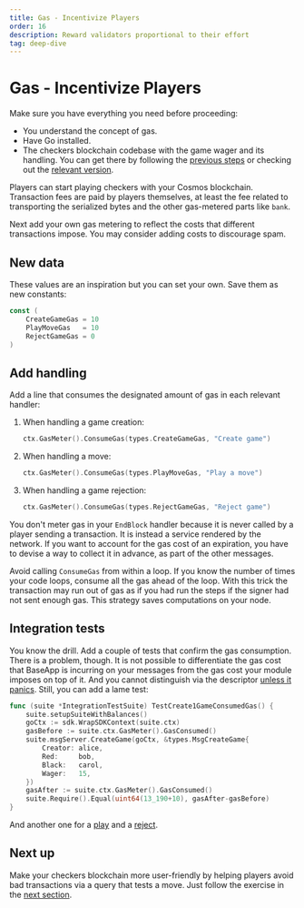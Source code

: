```yaml
---
title: Gas - Incentivize Players
order: 16
description: Reward validators proportional to their effort
tag: deep-dive
---
```


# Gas - Incentivize Players

<HighlightBox type="synopsis">

Make sure you have everything you need before proceeding:

* You understand the concept of gas.
* Have Go installed.
* The checkers blockchain codebase with the game wager and its handling. You can get there by following the [previous steps](./game-wager.md) or checking out the [relevant version](https://github.com/cosmos/b9-checkers-academy-draft/tree/game-wager).

</HighlightBox>

Players can start playing checkers with your Cosmos blockchain. Transaction fees are paid by players themselves, at least the fee related to transporting the serialized bytes and the other gas-metered parts like `bank`.

Next add your own gas metering to reflect the costs that different transactions impose. You may consider adding costs to discourage spam.

## New data

These values are an inspiration but you can set your own. Save them as new constants:

```go
const (
    CreateGameGas = 10
    PlayMoveGas   = 10
    RejectGameGas = 0
)
```

## Add handling

Add a line that consumes the designated amount of gas in each relevant handler:

1. When handling a game creation:

    ```go [https://github.com/cosmos/b9-checkers-academy-draft/blob/76abedcf3ad3f4e5186435e153e6ed0d18630a73/x/checkers/keeper/msg_server_create_game.go#L41]
    ctx.GasMeter().ConsumeGas(types.CreateGameGas, "Create game")
    ```

2. When handling a move:

    ```go [https://github.com/cosmos/b9-checkers-academy-draft/blob/76abedcf3ad3f4e5186435e153e6ed0d18630a73/x/checkers/keeper/msg_server_play_move.go#L90]
    ctx.GasMeter().ConsumeGas(types.PlayMoveGas, "Play a move")
    ```

3. When handling a game rejection:

    ```go [https://github.com/cosmos/b9-checkers-academy-draft/blob/76abedcf3ad3f4e5186435e153e6ed0d18630a73/x/checkers/keeper/msg_server_reject_game.go#L52]
    ctx.GasMeter().ConsumeGas(types.RejectGameGas, "Reject game")
    ```

You don't meter gas in your `EndBlock` handler because it is never called by a player sending a transaction. It is instead a service rendered by the network. If you want to account for the gas cost of an expiration, you have to devise a way to collect it in advance, as part of the other messages.

<HighlightBox type="tip">

Avoid calling `ConsumeGas` from within a loop. If you know the number of times your code loops, consume all the gas ahead of the loop. With this trick the transaction may run out of gas as if you had run the steps if the signer had not sent enough gas. This strategy saves computations on your node.

</HighlightBox>

## Integration tests

You know the drill. Add a couple of tests that confirm the gas consumption. There is a problem, though. It is not possible to differentiate the gas cost that BaseApp is incurring on your messages from the gas cost your module imposes on top of it. And you cannot distinguish via the descriptor [unless it panics](https://github.com/cosmos/cosmos-sdk/blob/v0.42.6/store/types/gas.go#L90-L101). Still, you can add a lame test:

```go [https://github.com/cosmos/b9-checkers-academy-draft/blob/f05f995/x/checkers/keeper/msg_server_create_game_test.go#L132-L144]
func (suite *IntegrationTestSuite) TestCreate1GameConsumedGas() {
    suite.setupSuiteWithBalances()
    goCtx := sdk.WrapSDKContext(suite.ctx)
    gasBefore := suite.ctx.GasMeter().GasConsumed()
    suite.msgServer.CreateGame(goCtx, &types.MsgCreateGame{
        Creator: alice,
        Red:     bob,
        Black:   carol,
        Wager:   15,
    })
    gasAfter := suite.ctx.GasMeter().GasConsumed()
    suite.Require().Equal(uint64(13_190+10), gasAfter-gasBefore)
}
```

And another one for a [play](https://github.com/cosmos/b9-checkers-academy-draft/blob/f05f995/x/checkers/keeper/msg_server_play_move_test.go#L60-L74) and a [reject](https://github.com/cosmos/b9-checkers-academy-draft/blob/f05f995/x/checkers/keeper/msg_server_reject_game_test.go#L93-L103).

## Next up

Make your checkers blockchain more user-friendly by helping players avoid bad transactions via a query that tests a move. Just follow the exercise in the [next section](./can-play.md).

